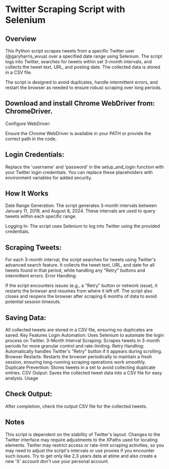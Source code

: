 # Twitter Scraping Script with Selenium

## Overview
This Python script scrapes tweets from a specific Twitter user (@garyharris_wvua) over a specified date range using Selenium. The script logs into Twitter, searches for tweets within set 3-month intervals, and collects the tweet text, URL, and posting date. The collected data is stored in a CSV file.

The script is designed to avoid duplicates, handle intermittent errors, and restart the browser as needed to ensure robust scraping over long periods.

Download and install Chrome WebDriver from: ChromeDriver.
-----
Configure WebDriver:

Ensure the Chrome WebDriver is available in your PATH or provide the correct path in the code.

Login Credentials:
-----
Replace the 'username' and 'password' in the setup_and_login function with your Twitter login credentials. You can replace these placeholders with environment variables for added security.

How It Works
-----
Date Range Generation: The script generates 3-month intervals between January 11, 2019, and August 8, 2024. These intervals are used to query tweets within each specific range.

Logging In: The script uses Selenium to log into Twitter using the provided credentials.

Scraping Tweets:
----------

For each 3-month interval, the script searches for tweets using Twitter's advanced search feature.
It collects the tweet text, URL, and date for all tweets found in that period, while handling any "Retry" buttons and intermittent errors.
Error Handling:

If the script encounters issues (e.g., a "Retry" button or network issue), it restarts the browser and resumes from where it left off.
The script also closes and reopens the browser after scraping 6 months of data to avoid potential session timeouts.

Saving Data:
----------

All collected tweets are stored in a CSV file, ensuring no duplicates are saved.
Key Features
Login Automation: Uses Selenium to automate the login process on Twitter.
3-Month Interval Scraping: Scrapes tweets in 3-month periods for more granular control and rate-limiting.
Retry Handling: Automatically handles Twitter's "Retry" button if it appears during scrolling.
Browser Restarts: Restarts the browser periodically to maintain a fresh session, ensuring long-running scraping operations work smoothly.
Duplicate Prevention: Stores tweets in a set to avoid collecting duplicate entries.
CSV Output: Saves the collected tweet data into a CSV file for easy analysis.
Usage

Check Output:
----------

After completion, check the output CSV file for the collected tweets.

Notes
----------
This script is dependent on the stability of Twitter's layout. Changes to the Twitter interface may require adjustments to the XPaths used for locating elements.
Twitter may restrict access or rate-limit scraping activities, so you may need to adjust the script's intervals or use proxies if you encounter such issues.
Try to get only like 2,3 years data at atime and also create a new 'X' account don't use your personal account.
